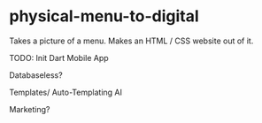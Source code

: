 # physical-menu-to-digital
Takes a picture of a menu. Makes an HTML  / CSS website out of it.

TODO: Init Dart Mobile App

Databaseless?

Templates/ Auto-Templating AI

Marketing?